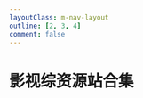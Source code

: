 ```yaml
---
layoutClass: m-nav-layout
outline: [2, 3, 4]
comment: false
---
```


<script setup>
import { NAV_DATA } from './data'
</script>
<style src="./index.scss"></style>

# 影视综资源站合集

<MNavLinks v-for="{title, items} in NAV_DATA" :title="title" :items="items"/>

<br />

